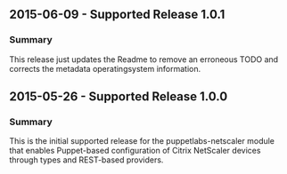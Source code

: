 ## 2015-06-09 - Supported Release 1.0.1
### Summary
This release just updates the Readme to remove an erroneous TODO and corrects the metadata operatingsystem information.

## 2015-05-26 - Supported Release 1.0.0
### Summary
This is the initial supported release for the puppetlabs-netscaler module that enables Puppet-based configuration of Citrix NetScaler devices through types and REST-based providers.
